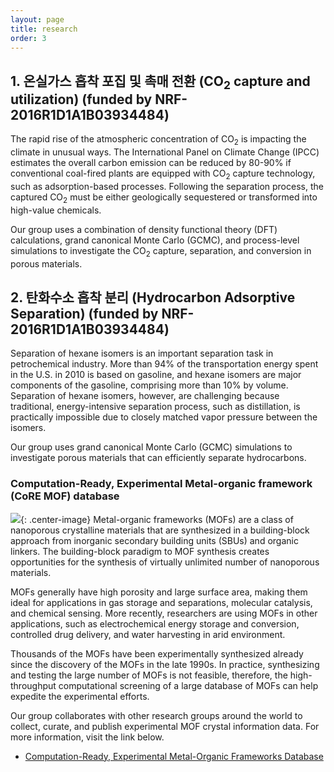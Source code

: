 ```yaml
---
layout: page
title: research
order: 3
---
```

## 1. 온실가스 흡착 포집 및 촉매 전환 (CO<sub>2</sub> capture and utilization) (funded by NRF-2016R1D1A1B03934484)
The rapid rise of the atmospheric concentration of CO<sub>2</sub> is impacting the climate in unusual ways. The International Panel on Climate Change (IPCC) estimates the overall carbon emission can be reduced by 80-90% if conventional coal-fired plants are equipped with CO<sub>2</sub> capture technology, such as adsorption-based processes. Following the separation process, the captured CO<sub>2</sub> must be either geologically sequestered or transformed into high-value chemicals.

Our group uses a combination of density functional theory (DFT) calculations, grand canonical Monte Carlo (GCMC), and process-level simulations to investigate the CO<sub>2</sub> capture, separation, and conversion in porous materials.

## 2. 탄화수소 흡착 분리 (Hydrocarbon Adsorptive Separation) (funded by NRF-2016R1D1A1B03934484)
Separation of hexane isomers is an important separation task in petrochemical industry. More than 94% of the transportation energy spent in the U.S. in 2010 is based on gasoline, and hexane isomers are major components of the gasoline, comprising more than 10% by volume. Separation of hexane isomers, however, are challenging because traditional, energy-intensive separation process, such as distillation, is practically impossible due to closely matched vapor pressure between the isomers.

Our group uses grand canonical Monte Carlo (GCMC) simulations to investigate porous materials that can efficiently separate hydrocarbons.

### Computation-Ready, Experimental Metal-organic framework (CoRE MOF) database
![](/images/core-mof-v1.png){: .center-image}
Metal-organic frameworks (MOFs) are a class of nanoporous crystalline materials that are synthesized in a building-block approach from inorganic secondary building units (SBUs) and organic linkers. The building-block paradigm to MOF synthesis creates opportunities for the synthesis of virtually unlimited number of nanoporous materials.

MOFs generally have high porosity and large surface area, making them ideal for applications in gas storage and separations, molecular catalysis, and chemical sensing. More recently, researchers are using MOFs in other applications, such as electrochemical energy storage and conversion, controlled drug delivery, and water harvesting in arid environment.

Thousands of the MOFs have been experimentally synthesized already since the discovery of the MOFs in the late 1990s. In practice, synthesizing and testing the large number of MOFs is not feasible, therefore, the high-throughput computational screening of a large database of MOFs can help expedite the experimental efforts.

Our group collaborates with other research groups around the world to collect, curate, and publish experimental MOF crystal information data. For more information, visit the link below.

- <a href="http://gregchung.github.io/CoRE-MOFs/">Computation-Ready, Experimental Metal-Organic Frameworks Database</a>
